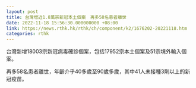 ```yaml
---
layout: post
title: 台灣增近1.8萬宗新冠本土個案　再多58名患者離世
date: 2022-11-18 15:56:30.000000000 +08:00
link: https://news.rthk.hk/rthk/ch/component/k2/1676202-20221118.htm
categories: rthk
---
```


台灣新增18003宗新冠病毒確診個案，包括17952宗本土個案及51宗境外輸入個案。

再多58名患者離世，年齡介乎40多歲至90歲多歲，其中41人未接種3劑以上的新冠疫苗。
